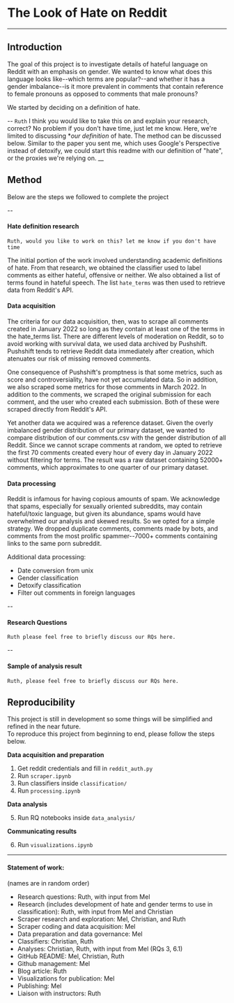 # The Look of Hate on Reddit

---
## Introduction
The goal of this project is to investigate details of hateful language on Reddit with an emphasis on gender. We wanted to know what does this language looks like--which terms are popular?--and whether it has a gender imbalance--is it more prevalent in comments that contain reference to female pronouns as opposed to comments that male pronouns?

We started by deciding on a definition of hate. 

--
`Ruth`
I think you would like to take this on and explain your research, correct?
No problem if you don't have time, just let me know. 
Here, we're limited to discussing **our definition* of hate. The method can be discussed below. Similar to the paper you sent me, which uses Google's Perspective instead of detoxify, we could start this readme with our definition of "hate", or the proxies we're relying on.
__
## Method
Below are the steps we followed to complete the project

--
#### Hate definition research
`Ruth, would you like to work on this? let me know if you don't have time`

The initial portion of the work involved understanding academic definitions of hate. From that research, we obtained the classifier used to label comments as either hateful, offensive or neither. We also obtained a list of terms found in hateful speech. 
The list `hate_terms` was then used to retrieve data from Reddit's API. 

#### Data acquisition
The criteria for our data acquisition, then, was to scrape all comments created in January 2022 so long as they contain at least one of the terms in the hate_terms list.
There are different levels of moderation on Reddit, so to avoid working with survival data, we used data archived by Pushshift. Pushshift tends to retrieve Reddit data immediately after creation, which atenuates our risk of missing removed comments. 

One consequence of Pushshift's promptness is that some metrics, such as score and controversiality, have not yet accumulated data. So in addition, we also scraped some metrics for those comments in March 2022.
In addition to the comments, we scraped the original submission for each comment, and the user who created each submission. Both of these were scraped directly from Reddit's API.

Yet another data we acquired was a reference dataset. Given the overly imbalanced gender distribution of our primary dataset, we wanted to compare distribution of our comments.csv with the gender distribution of all Reddit. Since we cannot scrape comments at random, we opted to retrieve the first 70 comments created every hour of every day in January 2022 without filtering for terms. The result was a raw dataset containing 52000+ comments, which approximates to one quarter of our primary dataset.

#### Data processing
Reddit is infamous for having copious amounts of spam. We acknowledge that spams, especially for sexually oriented subreddits, may contain hateful/toxic language, but given its abundance, spams would have overwhelmed our analysis and skewed results. So we opted for a simple strategy. We dropped duplicate comments, comments made by bots, and comments from the most prolific spammer--7000+ comments containing links to the same porn subreddit.

Additional data processing:
* Date conversion from unix
* Gender classification
* Detoxify classification
* Filter out comments in foreign languages 

--
#### Research Questions
`Ruth please feel free to briefly discuss our RQs here.`

--
#### Sample of analysis result
`Ruth, please feel free to briefly discuss our RQs here.`

## Reproducibility

This project is still in development so some things will be simplified and refined in the near future.<br/>
To reproduce this project from beginning to end, please follow the steps below.

**Data acquisition and preparation**
1. Get reddit credentials and fill in `reddit_auth.py`
2. Run `scraper.ipynb`
3. Run classifiers inside `classification/`
4. Run `processing.ipynb`

**Data analysis**

5. Run RQ notebooks inside `data_analysis/`

**Communicating results**

6. Run `visualizations.ipynb`

___
#### Statement of work:
(names are in random order)

* Research questions: Ruth, with input from Mel
* Research (includes development of hate and gender terms to use in classification): Ruth, with input from Mel and Christian
* Scraper research and exploration: Mel, Christian, and Ruth
* Scraper coding and data acquisition: Mel
* Data preparation and data governance: Mel
* Classifiers: Christian, Ruth
* Analyses: Christian, Ruth, with input from Mel (RQs 3, 6.1)
* GitHub README: Mel, Christian, Ruth
* Github management: Mel
* Blog article: Ruth
* Visualizations for publication: Mel
* Publishing: Mel
* Liaison with instructors: Ruth
